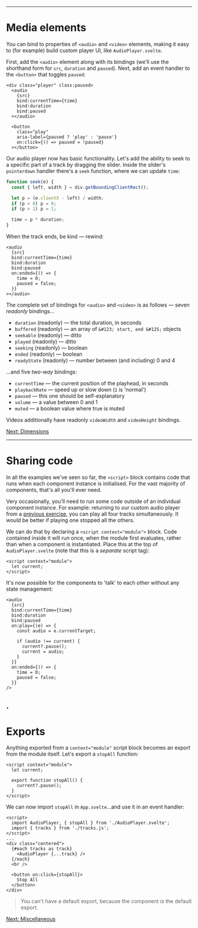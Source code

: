 ------
# **<a id="media-elements">Media elements</a>**
You can bind to properties of `<audio>` and `<video>` elements, making it easy to (for example) build custom player UI, like <code data-file="src/routes/part2/advanced-bindings/media-elements/AudioPlayer.svelte">AudioPlayer.svelte</code>.

First, add the `<audio>` element along with its bindings (we'll use the shorthand form for `src`, `duration` and `paused`). Next, add an event handler to the `<button>` that toggles `paused`:
```svelte title="src/routes/part2/advanced-bindings/media-elements/AudioPlayer.svelte" {3-6} /<audio/ "  ></audio>" /on:click={() => paused = !paused}/
<div class="player" class:paused>
  <audio
    {src}
    bind:currentTime={time}
    bind:duration
    bind:paused
  ></audio>

  <button 
    class="play" 
    aria-label={paused ? 'play' : 'pause'}
    on:click={() => paused = !paused}
  ></button>
```
Our audio player now has basic functionality. Let's add the ability to seek to a specific part of a track by dragging the slider. Inside the slider's `pointerdown` handler there's a `seek` function, where we can update `time`:
```js title="src/routes/part2/advanced-bindings/media-elements/AudioPlayer.svelte" /time = p * duration;/
function seek(e) {
  const { left, width } = div.getBoundingClientRect();

  let p = (e.clientX - left) / width;
  if (p < 0) p = 0;
  if (p > 1) p = 1;

  time = p * duration;
}
```
When the track ends, be kind — rewind:
```svelte title="src/routes/part2/advanced-bindings/media-elements/AudioPlayer.svelte" /on:ended={() => {/ /  }}/ {7-8} 
<audio
  {src}
  bind:currentTime={time}
  bind:duration
  bind:paused
  on:ended={() => {
    time = 0;
    paused = false;
  }}
></audio>
```
The complete set of bindings for `<audio>` and `<video>` is as follows — seven _readonly_ bindings...
- `duration` (readonly) — the total duration, in seconds
- `buffered` (readonly) — an array of `&#123; start, end &#125;` objects
- `seekable` (readonly) — ditto
- `played` (readonly) — ditto
- `seeking` (readonly) — boolean
- `ended` (readonly) — boolean
- `readyState` (readonly) — number between (and including) 0 and 4

...and five _two-way_ bindings:
- `currentTime` — the current position of the playhead, in seconds
- `playbackRate` — speed up or slow down (`1` is 'normal')
- `paused` — this one should be self-explanatory
- `volume` — a value between 0 and 1
- `muted` — a boolean value where true is muted

Videos additionally have readonly `videoWidth` and `videoHeight` bindings.

[Next: Dimensions](/part2/advanced-bindings/dimensions)

------
# **Sharing code**
In all the examples we've seen so far, the `<script>` block contains code that runs when each component instance is initialised. For the vast majority of components, that's all you'll ever need.

Very occasionally, you'll need to run some code outside of an individual component instance. For example: returning to our custom audio player from a [previous exercise](#media-elements), you can play all four tracks simultaneously. It would be better if playing one stopped all the others.

We can do that by declaring a `<script context="module">` block. Code contained inside it will run once, when the module first evaluates, rather than when a component is instantiated. Place this at the top of <code data-file="src/routes/part2/advanced-bindings/media-elements/AudioPlayer.svelte">AudioPlayer.svelte</code> (note that this is a _separate_ script tag):
```svelte title="src/routes/part2/advanced-bindings/media-elements/AudioPlayer.svelte" /<script context="module">/ "</script>" {2}
<script context="module">
  let current;
</script>
```
It's now possible for the components to 'talk' to each other without any state management:
```svelte title="src/routes/part2/advanced-bindings/media-elements/AudioPlayer.svelte" {7-12} /  on:play={(e) => {/ /  }} / 
<audio
  {src}
  bind:currentTime={time}
  bind:duration
  bind:paused
  on:play={(e) => {
    const audio = e.currentTarget;

    if (audio !== current) {
      current?.pause();
      current = audio;
    }
  }} 
  on:ended={() => {
    time = 0;
    paused = false;
  }}
/>
```
.
------
# **Exports**
Anything exported from a `context="module"` script block becomes an export from the module itself. Let's export a `stopAll` function:
```svelte title="src/routes/part2/advanced-bindings/media-elements/AudioPlayer.svelte" {5} /  export function stopAll() {/ /  }/
<script context="module">
  let current;

  export function stopAll() {
    current?.pause();
  }
</script>
```
We can now import `stopAll` in <code data-file="src/routes/part2/advanced-bindings/media-elements/+page.svelte">App.svelte</code>...and use it in an event handler:
```svelte title="src/routes/part2/advanced-bindings/media-elements/+page.svelte" /{ stopAll }/ /  <button on:click={stopAll}>/ "  </button>" {13}
<script>
  import AudioPlayer, { stopAll } from './AudioPlayer.svelte';
  import { tracks } from './tracks.js';
</script>
...
<div class="centered">
  {#each tracks as track}
    <AudioPlayer {...track} />
  {/each}
  <br />

  <button on:click={stopAll}>
    Stop All
  </button>
</div>
```
> You can't have a default export, because the component _is_ the default export.

[Next: Miscellaneous](/part2/miscellaneous)

